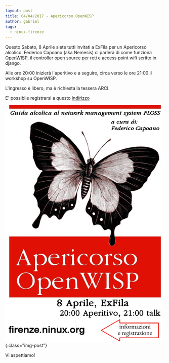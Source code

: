 ```yaml
---
layout: post
title: 04/04/2017 - Apericorso OpenWISP
author: gabriel
tags:
  - ninux-firenze
---
```

Questo Sabato, 8 Aprile siete tutti invitati a ExFila per un Apericorso alcolico. Federico Capoano (aka Nemesis) ci parlerà di come funziona [OpenWISP](http://openwisp.org), il controller open source per reti e access point wifi scritto in django.

Alle ore 20:00 inizierà l'aperitivo e a seguire, circa verso le ore 21:00 il workshop su OpenWISP.

L'ingresso è libero, ma è richiesta la tessera ARCI.

E' possibile registrarsi a questo  [indirizzo](https://www.eventbrite.com/e/apericorso-openwisp-tickets-33408960099)

![Manifesto](/assets/images/apericorso_openwisp.png "Volantino aperitivo"){:class="img-post"}

Vi aspettiamo!
